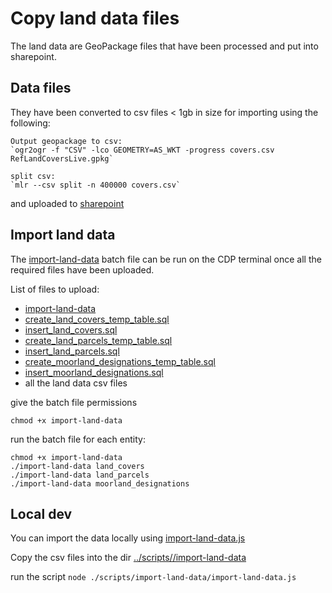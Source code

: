 # Copy land data files

The land data are GeoPackage files that have been processed and put into sharepoint.

## Data files

They have been converted to csv files < 1gb in size for importing using the following:

```
Output geopackage to csv:
`ogr2ogr -f "CSV" -lco GEOMETRY=AS_WKT -progress covers.csv RefLandCoversLive.gpkg`

split csv:
`mlr --csv split -n 400000 covers.csv`
```

and uploaded to [sharepoint](https://defra.sharepoint.com/teams/Team1645/Restricted_FCP%20RPS%20Future/Forms/AllItems.aspx?id=%2Fteams%2FTeam1645%2FRestricted%5FFCP%20RPS%20Future%2FData%20Extracts%2FLMS%20Data&viewid=f5678bbd%2Dae3a%2D4cd4%2D9f4c%2Dab8e79452a94&e=5%3A476e1a591f0d4eccaf68623c67987081&sharingv2=true&fromShare=true&at=9&CID=274e8249%2Dca8a%2D4bd9%2D98c2%2D72693cc19784&FolderCTID=0x0120003E0DBE7EBC40834DB6321029329D6BBB)

## Import land data

The [import-land-data](./import-land-data) batch file can be run on the CDP terminal once all the required files have been uploaded.

List of files to upload:

- [import-land-data](../scripts/import-land-data/import-land-data)
- [create_land_covers_temp_table.sql](../scripts/import-land-data/land_covers/create_land_covers_temp_table.sql)
- [insert_land_covers.sql](../scripts/import-land-data/land_covers/insert_land_covers.sql)
- [create_land_parcels_temp_table.sql](../scripts/import-land-data/land_parcels/create_land_parcels_temp_table.sql)
- [insert_land_parcels.sql](../scripts/import-land-data/land_parcels/insert_land_parcels.sql)
- [create_moorland_designations_temp_table.sql](../scripts/import-land-data/moorland_designations/create_moorland_designations_temp_table.sql)
- [insert_moorland_designations.sql](../scripts/import-land-data/moorland_designations/insert_moorland_designations.sql)
- all the land data csv files

give the batch file permissions

```
chmod +x import-land-data
```

run the batch file for each entity:

```
chmod +x import-land-data
./import-land-data land_covers
./import-land-data land_parcels
./import-land-data moorland_designations
```

## Local dev

You can import the data locally using [import-land-data.js](../scripts//import-land-data/import-land-data.js)

Copy the csv files into the dir [../scripts//import-land-data](../scripts//import-land-data)

run the script `node ./scripts/import-land-data/import-land-data.js`
